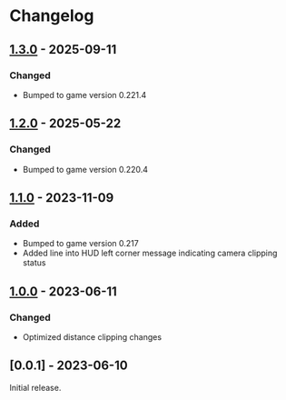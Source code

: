 # Changelog

## [1.3.0] - 2025-09-11

### Changed

- Bumped to game version 0.221.4


## [1.2.0] - 2025-05-22

### Changed

- Bumped to game version 0.220.4


## [1.1.0] - 2023-11-09

### Added

- Bumped to game version 0.217
- Added line into HUD left corner message indicating camera clipping status


## [1.0.0] - 2023-06-11

### Changed

- Optimized distance clipping changes


## [0.0.1] - 2023-06-10

Initial release.


[1.3.0]: https://github.com/blbrdv/Aegir/releases/tag/v1.3.0
[1.2.0]: https://github.com/blbrdv/Aegir/releases/tag/v1.2.0
[1.1.0]: https://github.com/blbrdv/Aegir/releases/tag/v1.1.0
[1.0.0]: https://github.com/blbrdv/Aegir/releases/tag/v1.0.0
[0.1.0]: https://github.com/blbrdv/Aegir/releases/tag/v0.1.0

